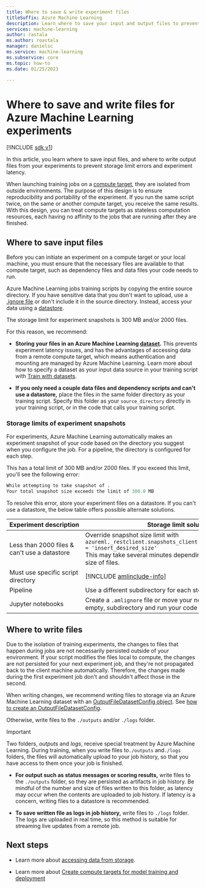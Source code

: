 ```yaml
---
title: Where to save & write experiment files
titleSuffix: Azure Machine Learning
description: Learn where to save your input and output files to prevent storage limitation errors and experiment latency.
services: machine-learning
author: rastala
ms.author: roastala
manager: danielsc
ms.service: machine-learning
ms.subservice: core
ms.topic: how-to
ms.date: 01/25/2023

---
```

# Where to save and write files for Azure Machine Learning experiments
[!INCLUDE [sdk v1](../includes/machine-learning-sdk-v1.md)]

In this article, you learn where to save input files, and where to write output files from your experiments to prevent storage limit errors and experiment latency.

When launching training jobs on a [compute target](../concept-compute-target.md), they are isolated from outside environments. The purpose of this design is to ensure reproducibility and portability of the experiment. If you run the same script twice, on the same or another compute target, you receive the same results. With this design, you can treat compute targets as stateless computation resources, each having no affinity to the jobs that are running after they are finished.

## Where to save input files

Before you can initiate an experiment on a compute target or your local machine, you must ensure that the necessary files are available to that compute target, such as dependency files and data files your code needs to run.

Azure Machine Learning jobs training scripts by copying the entire source directory. If you have sensitive data that you don't want to upload, use a [.ignore file](how-to-save-write-experiment-files.md#storage-limits-of-experiment-snapshots) or don't include it in the source directory. Instead, access your data using a [datastore](/python/api/azureml-core/azureml.data).

The storage limit for experiment snapshots is 300 MB and/or 2000 files.

For this reason, we recommend:

* **Storing your files in an Azure Machine Learning [dataset](/python/api/azureml-core/azureml.data).** This prevents experiment latency issues, and has the advantages of accessing data from a remote compute target, which means authentication and mounting are managed by Azure Machine Learning. Learn more about how to specify a dataset as your input data source in your training script with [Train with datasets](how-to-train-with-datasets.md).

* **If you only need a couple data files and dependency scripts and can't use a datastore,** place the files in the same folder directory as your training script. Specify this folder as your `source_directory` directly in your training script, or in the code that calls your training script.

<a name="limits"></a>

### Storage limits of experiment snapshots

For experiments, Azure Machine Learning automatically makes an experiment snapshot of your code based on the directory you suggest when you configure the job. For a pipeline, the directory is configured for each step.

This has a total limit of 300 MB and/or 2000 files. If you exceed this limit, you'll see the following error:

```Python
While attempting to take snapshot of .
Your total snapshot size exceeds the limit of 300.0 MB
```

To resolve this error, store your experiment files on a datastore. If you can't use a datastore, the below table offers possible alternate solutions.

Experiment&nbsp;description|Storage limit solution
---|---
Less than 2000 files & can't use a datastore| Override snapshot size limit with <br> `azureml._restclient.snapshots_client.SNAPSHOT_MAX_SIZE_BYTES = 'insert_desired_size'`<br> This may take several minutes depending on the number and size of files.
Must use specific script directory| [!INCLUDE [amlinclude-info](../includes/machine-learning-amlignore-gitignore.md)]
Pipeline|Use a different subdirectory for each step
Jupyter notebooks| Create a `.amlignore` file or move your notebook into a new, empty, subdirectory and run your code again.

## Where to write files

Due to the isolation of training experiments, the changes to files that happen during jobs are not necessarily persisted outside of your environment. If your script modifies the files local to compute, the changes are not persisted for your next experiment job, and they're not propagated back to the client machine automatically. Therefore, the changes made during the first experiment job don't and shouldn't affect those in the second.

When writing changes, we recommend writing files to storage via an Azure Machine Learning dataset with an [OutputFileDatasetConfig object](/python/api/azureml-core/azureml.data.output_dataset_config.outputfiledatasetconfig). See [how to create an OutputFileDatasetConfig](how-to-train-with-datasets.md#where-to-write-training-output).

Otherwise, write files to the `./outputs` and/or `./logs` folder.

>[!Important]
> Two folders, *outputs* and *logs*, receive special treatment by Azure Machine Learning. During training, when you write files to`./outputs` and`./logs` folders, the files will automatically upload to your job history, so that you have access to them once your job is finished.

* **For output such as status messages or scoring results,** write files to the `./outputs` folder, so they are persisted as artifacts in job history. Be mindful of the number and size of files written to this folder, as latency may occur when the contents are uploaded to job history. If latency is a concern, writing files to a datastore is recommended.

* **To save written file as logs in job history,** write files to `./logs` folder. The logs are uploaded in real time, so this method is suitable for streaming live updates from a remote job.

## Next steps

* Learn more about [accessing data from storage](how-to-access-data.md).

* Learn more about [Create compute targets for model training and deployment](../how-to-create-attach-compute-studio.md)